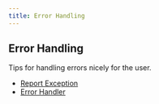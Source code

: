 ```yaml
---
title: Error Handling
---
```


## Error Handling
Tips for handling errors nicely for the user.

- [Report Exception](#report-exception)
- [Error Handler](#error-handler)